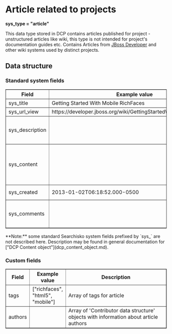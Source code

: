 Article related to projects
============================================

**sys\_type = "article"**

This data type stored in DCP contains articles published for project - unstructured 
articles like wiki, this type is not intended for project's documentation guides etc.
Contains Articles from [JBoss Developer](https://developer.jboss.org/docs) and 
other wiki systems used by distinct projects. 

## Data structure

### Standard system fields
<table border="1">
<thead>
  <th>Field</th>
  <th>Example value</th>
  <th width="63%">Description</th>
</thead>
<tbody>
<tr><td>sys_title</td><td>Getting Started With Mobile RichFaces</td><td>Article title</td></tr>
<tr><td>sys_url_view</td><td>https://developer.jboss.org/wiki/GettingStartedWithMobileRichFaces</td><td>URL of Article view</td></tr>
<tr><td>sys_description</td><td></td><td>Shortened description created from begin of article, contains only clear text</td></tr>
<tr><td>sys_content</td><td></td><td>Full rendered article. May contain HTML tags or some wiki syntax as defined by `sys_content_content-type`.</td></tr>
<tr><td>sys_created</td><td>2013-01-02T06:18:52.000-0500</td><td>Timestamp when article was created</td></tr>
<tr><td>sys_comments</td><td></td><td>Article related comments using 'Comment data structure'</td></tr>
</tbody>
</table>
**Note:** some standard Searchisko system fields prefixed by `sys_` are not described here. Description may be found in general documentation for ["DCP Content object"](dcp_content_object.md).

### Custom fields
<table border="1">
<thead>
  <th>Field</th>
  <th>Example value</th>
  <th width="63%">Description</th>
</thead>
<tbody>
<tr><td>tags</td><td>["richfaces", "html5", "mobile"]</td><td>Array of tags for article</td></tr>
<tr><td>authors</td><td></td><td>Array of 'Contributor data structure' objects with information about article authors</td></tr>
</tbody>
</table>
